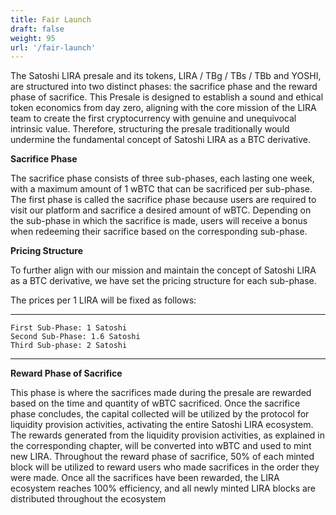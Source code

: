 ```yaml
---
title: Fair Launch
draft: false
weight: 95
url: '/fair-launch'
---
```


The Satoshi LIRA presale and its tokens, LIRA / TBg / TBs / TBb and YOSHI, are structured into two distinct phases: the sacrifice
phase and the reward phase of sacrifice. This Presale is designed to establish a sound and ethical token economics from day zero,
aligning with the core mission of the LIRA team to create the first cryptocurrency with genuine and unequivocal intrinsic value.
Therefore, structuring the presale traditionally would undermine the fundamental concept of Satoshi LIRA as a BTC derivative.

**Sacrifice Phase**

The sacrifice phase consists of three sub-phases, each lasting one week, with a maximum amount of 1 wBTC that can be sacrificed per
sub-phase.
The first phase is called the sacrifice phase because users are required to visit our platform and sacrifice a desired amount of wBTC.
Depending on the sub-phase in which the sacrifice is made, users will receive a bonus when redeeming their sacrifice based on the 
corresponding sub-phase.

**Pricing Structure**

To further align with our mission and maintain the concept of Satoshi LIRA as a BTC derivative, we have set the pricing structure for each sub-phase.

The prices per 1 LIRA will be fixed as follows:

---

    First Sub-Phase: 1 Satoshi
    Second Sub-Phase: 1.6 Satoshi
    Third Sub-phase: 2 Satoshi

---


**Reward Phase of Sacrifice**

This phase is where the sacrifices made during the presale are rewarded based on the time and quantity of wBTC sacrificed.
Once the sacrifice phase concludes, the capital collected will be utilized by the protocol for liquidity provision activities,
activating the entire Satoshi LIRA ecosystem. The rewards generated from the liquidity provision activities, as explained in the
corresponding chapter, will be converted into wBTC and used to mint new LIRA. Throughout the reward phase of sacrifice, 50% of each
minted block will be utilized to reward users who made sacrifices in the order they were made.
Once all the sacrifices have been rewarded, the LIRA ecosystem reaches 100% efficiency, and all newly minted LIRA blocks are 
distributed throughout the ecosystem